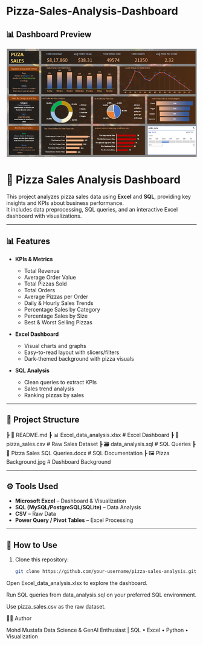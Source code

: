 # Pizza-Sales-Analysis-Dashboard


## 📊 Dashboard Preview


![Pizza Dashboard](pizza_dashboard.png)




# 🍕 Pizza Sales Analysis Dashboard

This project analyzes pizza sales data using **Excel** and **SQL**, providing key insights and KPIs about business performance.  
It includes data preprocessing, SQL queries, and an interactive Excel dashboard with visualizations.

---

## 📊 Features
- **KPIs & Metrics**
  - Total Revenue
  - Average Order Value
  - Total Pizzas Sold
  - Total Orders
  - Average Pizzas per Order
  - Daily & Hourly Sales Trends
  - Percentage Sales by Category
  - Percentage Sales by Size
  - Best & Worst Selling Pizzas

- **Excel Dashboard**
  - Visual charts and graphs
  - Easy-to-read layout with slicers/filters
  - Dark-themed background with pizza visuals

- **SQL Analysis**
  - Clean queries to extract KPIs
  - Sales trend analysis
  - Ranking pizzas by sales

---

## 📂 Project Structure
┣ 📄 README.md
┣ 📊 Excel_data_analysis.xlsx # Excel Dashboard
┣ 📜 pizza_sales.csv # Raw Sales Dataset
┣ 🗃️ data_analysis.sql # SQL Queries
┣ 📄 Pizza Sales SQL Queries.docx # SQL Documentation
┣ 🖼️ Pizza Background.jpg # Dashboard Background


---

## ⚙️ Tools Used
- **Microsoft Excel** – Dashboard & Visualization
- **SQL (MySQL/PostgreSQL/SQLite)** – Data Analysis
- **CSV** – Raw Data
- **Power Query / Pivot Tables** – Excel Processing

---

## 🚀 How to Use
1. Clone this repository:
   ```bash
   git clone https://github.com/your-username/pizza-sales-analysis.git
Open Excel_data_analysis.xlsx to explore the dashboard.

Run SQL queries from data_analysis.sql on your preferred SQL environment.

Use pizza_sales.csv as the raw dataset.

👨‍💻 Author

Mohd Mustafa
Data Science & GenAI Enthusiast | SQL • Excel • Python • Visualization
